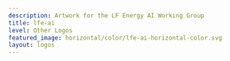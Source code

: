 ```yaml
---
description: Artwork for the LF Energy AI Working Group
title: lfe-ai
level: Other Logos
featured_image: horizontal/color/lfe-ai-horizontal-color.svg
layout: logos
---
```

